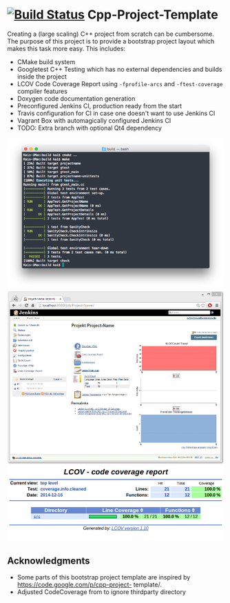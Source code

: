 [![Build Status](https://travis-ci.org/NewProggie/Cpp-Project-Template.svg?branch=master)](https://travis-ci.org/NewProggie/Cpp-Project-Template)
Cpp-Project-Template
====================

Creating a (large scaling) C++ project from scratch can be cumbersome. The purpose of this project is to provide a bootstrap project layout which makes this task more easy. This includes:

 * CMake build system
 * Googletest C++ Testing which has no external dependencies and builds inside the project
 * LCOV Code Coverage Report using `-fprofile-arcs` and `-ftest-coverage` compiler features
 * Doxygen code documentation generation
 * Preconfigured Jenkins CI, production ready from the start
 * Travis configuration for CI in case one doesn't want to use Jenkins CI
 * Vagrant Box with automagically configured Jenkins CI
 * TODO: Extra branch with optional Qt4 dependency

 ![Logo](src/doc/screenshot-make.png)
 ![Jenkins](src/doc/screenshot-jenkins.png)
 ![Coverage](src/doc/screenshot-coverage.png)

## Acknowledgments

 * Some parts of this bootstrap project template are inspired by https://code.google.com/p/cpp-project- template/.
 * Adjusted CodeCoverage from to ignore thirdparty directory

